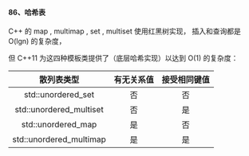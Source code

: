 #### 86、哈希表

C++ 的  map ,  multimap ,  set ,  multiset 使⽤红⿊树实现， 插⼊和查询都是 O(lgn) 的复杂度，

但 C++11 为这四种模板类提供了（底层哈希实现）以达到 O(1) 的复杂度：

|       散列表类型        | 有⽆关系值 | 接受相同键值 |
| :---------------------: | :--------: | :----------: |
|   std::unordered_set    |     否     |      否      |
| std::unordered_multiset |     否     |      是      |
|   std::unordered_map    |     是     |      否      |
| std::unordered_multimap |     是     |      是      |